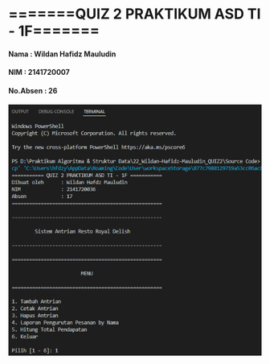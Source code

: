 # =======QUIZ 2 PRAKTIKUM ASD TI - 1F=======

#### **Nama      : Wildan Hafidz Mauludin** 
#### **NIM       : 2141720007** 
#### **No.Absen  : 26** 

<img src="Images/1.PNG">